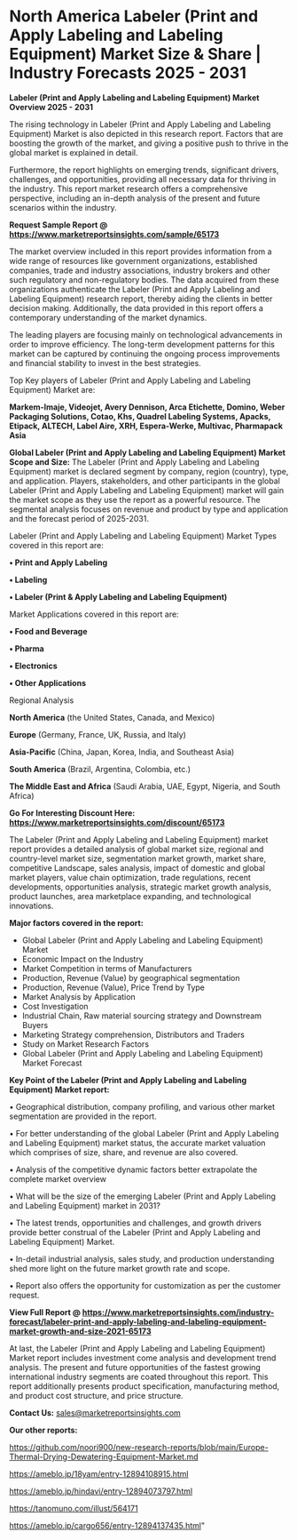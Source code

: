 # North America Labeler (Print and Apply Labeling and Labeling Equipment) Market Size & Share | Industry Forecasts 2025 - 2031

<Strong> Labeler (Print and Apply Labeling and Labeling Equipment) Market Overview 2025 - 2031</strong>

The rising technology in Labeler (Print and Apply Labeling and Labeling Equipment) Market is also depicted in this research report. Factors that are boosting the growth of the market, and giving a positive push to thrive in the global market is explained in detail.

Furthermore, the report highlights on emerging trends, significant drivers, challenges, and opportunities, providing all necessary data for thriving in the industry. This report market research offers a comprehensive perspective, including an in-depth analysis of the present and future scenarios within the industry.

<strong>Request Sample Report @ <a href=https://www.marketreportsinsights.com/sample/65173>https://www.marketreportsinsights.com/sample/65173</a></strong>

The market overview included in this report provides information from a wide range of resources like government organizations, established companies, trade and industry associations, industry brokers and other such regulatory and non-regulatory bodies. The data acquired from these organizations authenticate the Labeler (Print and Apply Labeling and Labeling Equipment) research report, thereby aiding the clients in better decision making. Additionally, the data provided in this report offers a contemporary understanding of the market dynamics.

The leading players are focusing mainly on technological advancements in order to improve efficiency. The long-term development patterns for this market can be captured by continuing the ongoing process improvements and financial stability to invest in the best strategies.

Top Key players of Labeler (Print and Apply Labeling and Labeling Equipment) Market are:

<strong>Markem-Imaje, Videojet, Avery Dennison, Arca Etichette, Domino, Weber Packaging Solutions, Cotao, Khs, Quadrel Labeling Systems, Apacks, Etipack, ALTECH, Label Aire, XRH, Espera-Werke, Multivac, Pharmapack Asia</strong>

<strong><b>Global Labeler (Print and Apply Labeling and Labeling Equipment) Market Scope and Size:</b></strong>
The Labeler (Print and Apply Labeling and Labeling Equipment) market is declared segment by company, region (country), type, and application. Players, stakeholders, and other participants in the global Labeler (Print and Apply Labeling and Labeling Equipment) market will gain the market scope as they use the report as a powerful resource. The segmental analysis focuses on revenue and product by type and application and the forecast period of 2025-2031.

Labeler (Print and Apply Labeling and Labeling Equipment) Market Types covered in this report are:

<strong>• Print and Apply Labeling

• Labeling

• Labeler (Print & Apply Labeling and Labeling Equipment)</strong>

Market Applications covered in this report are:

<strong>• Food and Beverage

• Pharma

• Electronics

• Other Applications</strong> 

Regional Analysis

<strong>North America</strong> (the United States, Canada, and Mexico)

<strong>Europe</strong> (Germany, France, UK, Russia, and Italy)

<strong>Asia-Pacific</strong> (China, Japan, Korea, India, and Southeast Asia)

<strong>South America</strong> (Brazil, Argentina, Colombia, etc.)

<strong>The Middle East and Africa</strong> (Saudi Arabia, UAE, Egypt, Nigeria, and South Africa)

<strong>Go For Interesting Discount Here: <a href=https://www.marketreportsinsights.com/discount/65173>https://www.marketreportsinsights.com/discount/65173</a></strong>

The Labeler (Print and Apply Labeling and Labeling Equipment) market report provides a detailed analysis of global market size, regional and country-level market size, segmentation market growth, market share, competitive Landscape, sales analysis, impact of domestic and global market players, value chain optimization, trade regulations, recent developments, opportunities analysis, strategic market growth analysis, product launches, area marketplace expanding, and technological innovations.

<strong><b>Major factors covered in the report:</b></strong>
<ul>
  <li>Global Labeler (Print and Apply Labeling and Labeling Equipment) Market </li>
  <li>Economic Impact on the Industry</li>
  <li>Market Competition in terms of Manufacturers</li>
  <li>Production, Revenue (Value) by geographical segmentation</li>
  <li>Production, Revenue (Value), Price Trend by Type</li>
  <li>Market Analysis by Application</li>
  <li>Cost Investigation</li>
  <li>Industrial Chain, Raw material sourcing strategy and Downstream Buyers</li>
  <li>Marketing Strategy comprehension, Distributors and Traders</li>
  <li>Study on Market Research Factors</li>
  <li>Global Labeler (Print and Apply Labeling and Labeling Equipment) Market Forecast</li>
</ul>

<strong><b>Key Point of the Labeler (Print and Apply Labeling and Labeling Equipment) Market report:</b></strong>

• Geographical distribution, company profiling, and various other market segmentation are provided in the report.

• For better understanding of the global Labeler (Print and Apply Labeling and Labeling Equipment) market status, the accurate market valuation which comprises of size, share, and revenue are also covered.

• Analysis of the competitive dynamic factors better extrapolate the complete market overview

• What will be the size of the emerging Labeler (Print and Apply Labeling and Labeling Equipment) market in 2031?

• The latest trends, opportunities and challenges, and growth drivers provide better construal of the Labeler (Print and Apply Labeling and Labeling Equipment) Market.

• In-detail industrial analysis, sales study, and production understanding shed more light on the future market growth rate and scope.

• Report also offers the opportunity for customization as per the customer request.

<strong><b>View Full Report @ <a href=https://www.marketreportsinsights.com/industry-forecast/labeler-print-and-apply-labeling-and-labeling-equipment-market-growth-and-size-2021-65173>https://www.marketreportsinsights.com/industry-forecast/labeler-print-and-apply-labeling-and-labeling-equipment-market-growth-and-size-2021-65173</a></b></strong>


At last, the Labeler (Print and Apply Labeling and Labeling Equipment) Market report includes investment come analysis and development trend analysis. The present and future opportunities of the fastest growing international industry segments are coated throughout this report. This report additionally presents product specification, manufacturing method, and product cost structure, and price structure.

<strong>Contact Us:</strong>
sales@marketreportsinsights.com

<strong>Our other reports:</strong>

<a href=https://github.com/noori900/new-research-reports/blob/main/Europe-Thermal-Drying-Dewatering-Equipment-Market.md>https://github.com/noori900/new-research-reports/blob/main/Europe-Thermal-Drying-Dewatering-Equipment-Market.md</a>

<a href=https://ameblo.jp/18yam/entry-12894108915.html>https://ameblo.jp/18yam/entry-12894108915.html</a>

<a href=https://ameblo.jp/hindavi/entry-12894073797.html>https://ameblo.jp/hindavi/entry-12894073797.html</a>

<a href=https://tanomuno.com/illust/564171>https://tanomuno.com/illust/564171</a>

<a href=https://ameblo.jp/cargo656/entry-12894137435.html>https://ameblo.jp/cargo656/entry-12894137435.html</a>"
